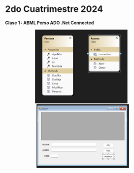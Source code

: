 # 2do Cuatrimestre 2024

**Clase 1 : ABML Perso ADO .Net Connected**

<p align="center">
<img src="ClassDiagrams/Captura%20de%20pantalla%202024-08-18%20014943.png" alt="Diagrama de clase" width="300" style="margin-right: 10px;"/>
<img src="UI/Captura%20de%20pantalla%202024-08-18%20020659.png" alt="UI" width="300"/>
</p>
